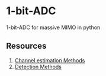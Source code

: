 # 1-bit-ADC
1-bit-ADC for massive MIMO in python

## Resources 

1. [Channel estimation Methods](./Channel_Estimation/README.md)
2. [Detection Methods]()